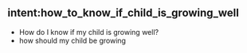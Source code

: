 ## intent:how_to_know_if_child_is_growing_well
- How do I know if my child is growing well?
- how should my child be growing
